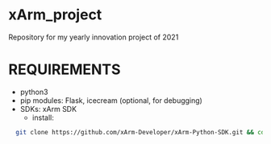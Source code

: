 # xArm_project
Repository for my yearly innovation project of 2021

# REQUIREMENTS

- python3
- pip modules: Flask, icecream (optional, for debugging)
- SDKs: xArm SDK
  - install:
  
```bash
  git clone https://github.com/xArm-Developer/xArm-Python-SDK.git && cd xArm-Python-SDK && python3 setup.py install
  ```

